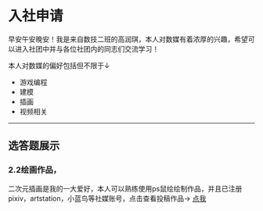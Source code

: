 # 入社申请  

早安午安晚安！我是来自数技二班的高润琪，本人对数媒有着浓厚的兴趣，希望可以进入社团中并与各位社团内的同志们交流学习！  

本人对数媒的偏好包括但不限于↓  

- 游戏编程  
- 建模  
- 插画  
- 视频相关  

*********
## 选答题展示  
### 2.2绘画作品，
二次元插画是我的一大爱好，本人可以熟练使用ps鼠绘绘制作品，并且已注册pixiv，artstation，小蓝鸟等社媒账号，点击查看投稿作品→
[点我](https://www.pixiv.net/users/43265544 "别忘了科学上网")
